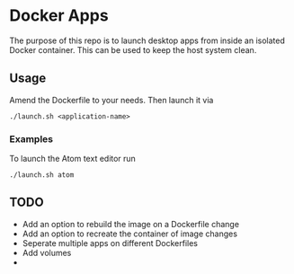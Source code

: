 # Docker Apps

The purpose of this repo is to launch desktop apps from inside an isolated Docker container. This can be used to keep the host system clean.

## Usage

Amend the Dockerfile to your needs. Then launch it via

```
./launch.sh <application-name>
```

### Examples

To launch the Atom text editor run
```
./launch.sh atom
```

## TODO

* Add an option to rebuild the image on a Dockerfile change
* Add an option to recreate the container of image changes
* Seperate multiple apps on different Dockerfiles
* Add volumes
* <your-todo-here>
